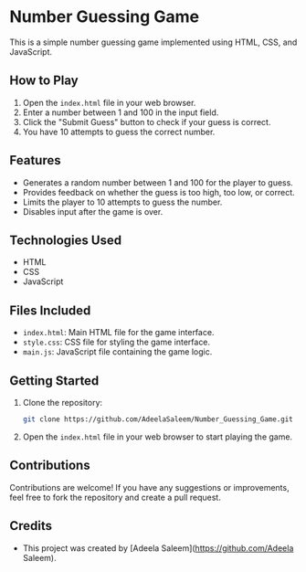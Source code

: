 

# Number Guessing Game

This is a simple number guessing game implemented using HTML, CSS, and JavaScript.

## How to Play

1. Open the `index.html` file in your web browser.
2. Enter a number between 1 and 100 in the input field.
3. Click the "Submit Guess" button to check if your guess is correct.
4. You have 10 attempts to guess the correct number.

## Features

- Generates a random number between 1 and 100 for the player to guess.
- Provides feedback on whether the guess is too high, too low, or correct.
- Limits the player to 10 attempts to guess the number.
- Disables input after the game is over.

## Technologies Used

- HTML
- CSS
- JavaScript

## Files Included

- `index.html`: Main HTML file for the game interface.
- `style.css`: CSS file for styling the game interface.
- `main.js`: JavaScript file containing the game logic.



## Getting Started

1. Clone the repository:

   ```bash
   git clone https://github.com/AdeelaSaleem/Number_Guessing_Game.git
   ```

2. Open the `index.html` file in your web browser to start playing the game.

## Contributions

Contributions are welcome! If you have any suggestions or improvements, feel free to fork the repository and create a pull request.

## Credits

- This project was created by [Adeela Saleem](https://github.com/Adeela Saleem).

